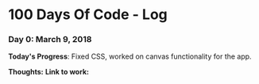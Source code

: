 # 100 Days Of Code - Log

### Day 0: March 9, 2018 

**Today's Progress**: Fixed CSS, worked on canvas functionality for the app.

**Thoughts:** 
**Link to work:**
